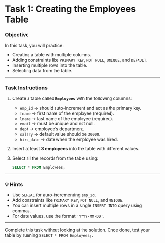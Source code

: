 # Task 1: Creating the Employees Table

### Objective

In this task, you will practice:

- Creating a table with multiple columns.
- Adding constraints like `PRIMARY KEY`, `NOT NULL`, `UNIQUE`, and `DEFAULT`.
- Inserting multiple rows into the table.
- Selecting data from the table.

---

### Task Instructions

1. Create a table called **`Employees`** with the following columns:

   - `emp_id` → should auto-increment and act as the primary key.
   - `fname` → first name of the employee (required).
   - `lname` → last name of the employee (required).
   - `email` → must be unique and not null.
   - `dept` → employee's department.
   - `salary` → default value should be `30000`.
   - `hire_date` → date when the employee was hired.

2. Insert at least **3 employees** into the table with different values.

3. Select all the records from the table using:
   ```sql
   SELECT * FROM Employees;
   ```

---

### 💡 Hints

- Use `SERIAL` for auto-incrementing `emp_id`.
- Add constraints like `PRIMARY KEY`, `NOT NULL`, and `UNIQUE`.
- You can insert multiple rows in a single `INSERT INTO` query using commas.
- For date values, use the format `'YYYY-MM-DD'`.

---

Complete this task without looking at the solution. Once done, test your table by running `SELECT * FROM Employees;`.
